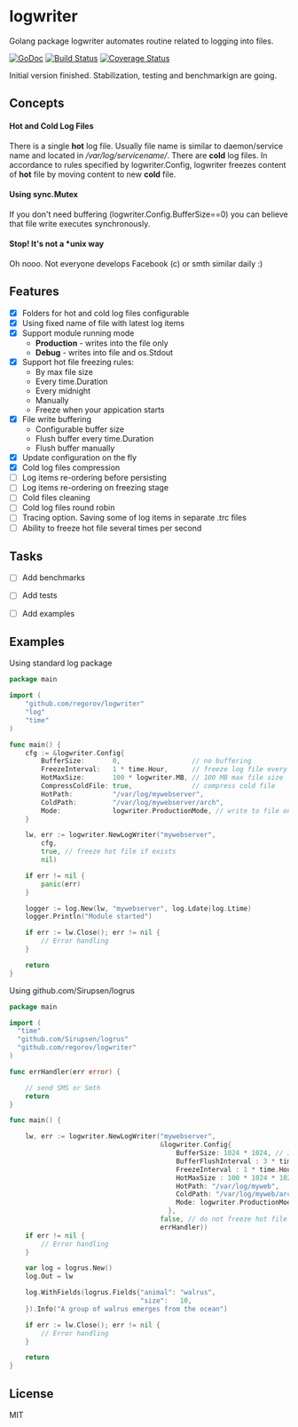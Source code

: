 # logwriter
Golang package logwriter automates routine related to logging into files.

[![GoDoc](https://godoc.org/github.com/regorov/logwriter?status.svg)](https://godoc.org/github.com/regorov/logwriter)
[![Build Status](https://drone.io/github.com/regorov/logwriter/status.png)](https://drone.io/github.com/regorov/logwriter/latest)
[![Coverage Status](https://coveralls.io/repos/regorov/logwriter/badge.svg?branch=master&service=github)](https://coveralls.io/github/regorov/logwriter?branch=master)

Initial version finished. Stabilization, testing and benchmarkign are going.

## Concepts
#### Hot and Cold Log Files
There is a single **hot** log file. Usually file name is similar to daemon/service name and located in */var/log/servicename/*. There are **cold** log files. In accordance to rules specified by logwriter.Config,
logwriter freezes content of **hot** file by moving content to new **cold** file.

#### Using sync.Mutex
If you don't need buffering (logwriter.Config.BufferSize==0) you can believe that file write executes synchronously.

#### Stop! It's not a *unix way
Oh nooo. Not everyone develops Facebook (c) or smth similar daily :)

## Features
- [X] Folders for hot and cold log files configurable
- [X] Using fixed name of file with latest log items
- [X] Support module running mode
  - **Production** - writes into the file only
  - **Debug** - writes into file and os.Stdout
- [X] Support hot file freezing rules:
  - By max file size
  - Every time.Duration
  - Every midnight
  - Manually
  - Freeze when your appication starts
- [X] File write buffering
  - Configurable buffer size
  - Flush buffer every time.Duration
  - Flush buffer manually
- [X] Update configuration on the fly
- [X] Cold log files compression
- [ ] Log items re-ordering before persisting
- [ ] Log items re-ordering on freezing stage
- [ ] Cold files cleaning
- [ ] Cold log files round robin
- [ ] Tracing option. Saving some of log items in separate .trc files
- [ ] Ability to freeze hot file several times per second

## Tasks
- [ ] Add benchmarks
- [ ] Add tests
- [ ] Add examples


## Examples
Using standard log package
```Go
package main

import (
	"github.com/regorov/logwriter"
	"log"
	"time"
)

func main() {
	cfg := &logwriter.Config{
		BufferSize:       0,                  // no buffering
		FreezeInterval:   1 * time.Hour,      // freeze log file every hour
		HotMaxSize:       100 * logwriter.MB, // 100 MB max file size
		CompressColdFile: true,               // compress cold file
		HotPath:          "/var/log/mywebserver",
		ColdPath:         "/var/log/mywebserver/arch",
		Mode:             logwriter.ProductionMode, // write to file only
	}

	lw, err := logwriter.NewLogWriter("mywebserver",
		cfg,
		true, // freeze hot file if exists
		nil)

	if err != nil {
		panic(err)
	}

	logger := log.New(lw, "mywebserver", log.Ldate|log.Ltime)
	logger.Println("Module started")

	if err := lw.Close(); err != nil {
		// Error handling
	}

	return
}

```

Using github.com/Sirupsen/logrus
```Go
package main

import (
  "time"
  "github.com/Sirupsen/logrus"
  "github.com/regorov/logwriter"
)

func errHandler(err error) {

	// send SMS or Smth
	return
}

func main() {

	lw, err := logwriter.NewLogWriter("mywebserver",
	                                  &logwriter.Config{
									      BufferSize: 1024 * 1024, // 1 MB
	                                      BufferFlushInterval : 3 * time.Second, // flush buffer every 3 sec
	                                      FreezeInterval : 1 * time.Hour, // create new log every hour
							              HotMaxSize : 100 * 1024 * 1024, // or when hot file size over 100 MB
	                                      HotPath: "/var/log/myweb",
	                                      ColdPath: "/var/log/myweb/arch",
	                                      Mode: logwriter.ProductionMode,
										},
					                  false, // do not freeze hot file if exists
					                  errHandler))
	if err != nil {
		// Error handling
	}

	var log = logrus.New()
  	log.Out = lw

	log.WithFields(logrus.Fields{"animal": "walrus",
        	                     "size":   10,
  	}).Info("A group of walrus emerges from the ocean")

	if err := lw.Close(); err != nil {
        // Error handling
    }

	return
}
```
## License
MIT
